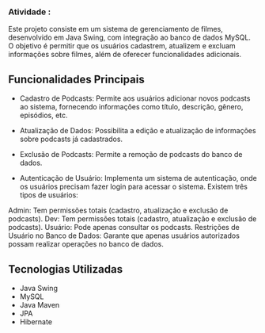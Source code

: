 ### Atividade :
Este projeto consiste em um sistema de gerenciamento de filmes, desenvolvido em Java Swing, com integração ao banco de dados MySQL. O objetivo é permitir que os usuários cadastrem, atualizem e excluam informações sobre filmes, além de oferecer funcionalidades adicionais.

## Funcionalidades Principais

- Cadastro de Podcasts: Permite aos usuários adicionar novos podcasts ao sistema, fornecendo informações como título, descrição, gênero, episódios, etc.

- Atualização de Dados: Possibilita a edição e atualização de informações sobre podcasts já cadastrados.

- Exclusão de Podcasts: Permite a remoção de podcasts do banco de dados.

- Autenticação de Usuário: Implementa um sistema de autenticação, onde os usuários precisam fazer login para acessar o sistema. Existem três tipos de usuários:

Admin: Tem permissões totais (cadastro, atualização e exclusão de podcasts).
Dev: Tem permissões totais (cadastro, atualização e exclusão de podcasts).
Usuário: Pode apenas consultar os podcasts.
Restrições de Usuário no Banco de Dados: Garante que apenas usuários autorizados possam realizar operações no banco de dados.

## Tecnologias Utilizadas

- Java Swing
- MySQL
- Java Maven
- JPA
- Hibernate
